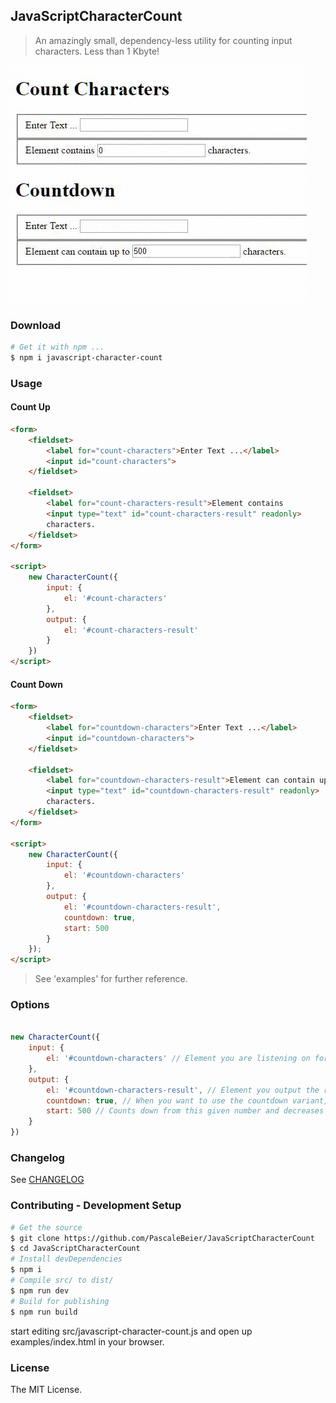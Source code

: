 ## JavaScriptCharacterCount

> An amazingly small, dependency-less utility for counting input characters. Less than 1 Kbyte!

[![Demo](demo.gif)](#)

### Download

```bash
# Get it with npm ...
$ npm i javascript-character-count
```

### Usage

#### Count Up

```html
<form>
    <fieldset>
        <label for="count-characters">Enter Text ...</label>
        <input id="count-characters">
    </fieldset>

    <fieldset>
        <label for="count-characters-result">Element contains
        <input type="text" id="count-characters-result" readonly>
        characters.
    </fieldset>
</form>

<script>
    new CharacterCount({
        input: {
            el: '#count-characters'
        },
        output: {
            el: '#count-characters-result'
        }
    })
</script>
```

#### Count Down

```html
<form>
    <fieldset>
        <label for="countdown-characters">Enter Text ...</label>
        <input id="countdown-characters">
    </fieldset>

    <fieldset>
        <label for="countdown-characters-result">Element can contain up to
        <input type="text" id="countdown-characters-result" readonly>
        characters.
    </fieldset>
</form>

<script>
    new CharacterCount({
        input: {
            el: '#countdown-characters'
        },
        output: {
            el: '#countdown-characters-result',
            countdown: true,
            start: 500
        }
    });
</script>
```

> See 'examples' for further reference.

### Options

```javascript

new CharacterCount({
    input: {
        el: '#countdown-characters' // Element you are listening on for user input
    },
    output: {
        el: '#countdown-characters-result', // Element you output the result
        countdown: true, // When you want to use the countdown variant, defaults to null
        start: 500 // Counts down from this given number and decreases with user input
    }
})
```

### Changelog

See [CHANGELOG](CHANGELOG.md)

### Contributing - Development Setup

```bash
# Get the source
$ git clone https://github.com/PascaleBeier/JavaScriptCharacterCount
$ cd JavaScriptCharacterCount
# Install devDependencies
$ npm i
# Compile src/ to dist/
$ npm run dev
# Build for publishing
$ npm run build
```

start editing src/javascript-character-count.js and open up examples/index.html in your browser.


### License

The MIT License.
